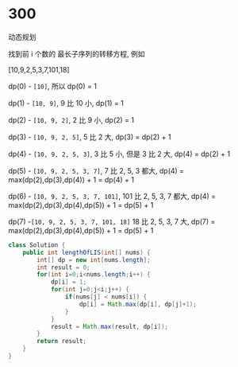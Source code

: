 # 300

动态规划

找到前 i 个数的 最长子序列的转移方程, 例如

[10,9,2,5,3,7,101,18]


dp(0) - `[10]`, 所以 dp(0) = 1

dp(1) - `[10, 9]`, 9 比 10 小,  dp(1) = 1

dp(2) - `[10, 9, 2]`, 2 比 9 小, dp(2) = 1

dp(3) - `[10, 9, 2, 5]`, 5 比 2 大, dp(3) = dp(2) + 1

dp(4) - `[10, 9, 2, 5, 3]`, 3 比 5 小, 但是 3 比 2 大, dp(4) = dp(2) + 1

dp(5) - `[10, 9, 2, 5, 3, 7]`, 7 比 2, 5, 3 都大, dp(4) = max(dp(2),dp(3),dp(4)) + 1 = dp(4) + 1

dp(6) - `[10, 9, 2, 5, 3, 7, 101]`, 101 比 2, 5, 3, 7 都大, dp(4) = max(dp(2),dp(3),dp(4),dp(5)) + 1 = dp(5) + 1

dp(7) -`[10, 9, 2, 5, 3, 7, 101, 18]` 18 比 2, 5, 3, 7 大,  dp(7) = max(dp(2),dp(3),dp(4),dp(5)) + 1 = dp(5) + 1


```java
class Solution {
    public int lengthOfLIS(int[] nums) {
        int[] dp = new int[nums.length];
        int result = 0;
        for(int i=0;i<nums.length;i++) {
            dp[i] = 1;
            for(int j=0;j<i;j++) {
                if(nums[j] < nums[i]) {
                    dp[i] = Math.max(dp[i], dp[j]+1);
                }
            }
            result = Math.max(result, dp[i]);
        }
        return result;
    }
}
```

